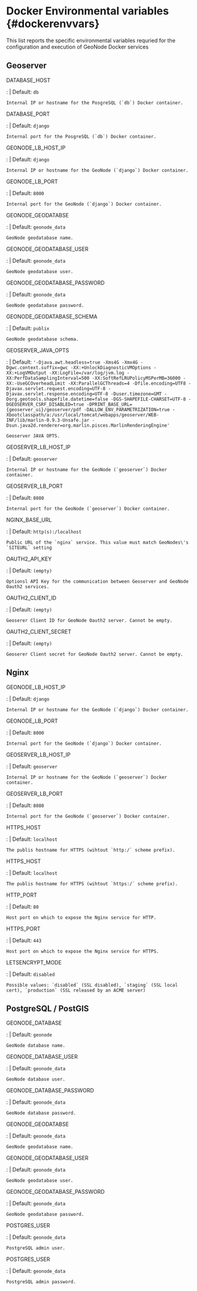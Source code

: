 # Docker Environmental variables {#dockerenvvars}

This list reports the specific environmental variables requried for the configuration and execution of GeoNode Docker services

## Geoserver

DATABASE_HOST

:   | Default: `db`

    Internal IP or hostname for the PosgreSQL (`db`) Docker container.

DATABASE_PORT

:   | Default: `django`

    Internal port for the PosgreSQL (`db`) Docker container.

GEONODE_LB_HOST_IP

:   | Default: `django`

    Internal IP or hostname for the GeoNode (`django`) Docker container.

GEONODE_LB_PORT

:   | Default: `8000`

    Internal port for the GeoNode (`django`) Docker container.

GEONODE_GEODATABSE

:   | Default: `geonode_data`

    GeoNode geodatabase name.

GEONODE_GEODATABASE_USER

:   | Default: `geonode_data`

    GeoNode geodatabase user.

GEONODE_GEODATABASE_PASSWORD

:   | Default: `geonode_data`

    GeoNode geodatabase password.

GEONODE_GEODATABASE_SCHEMA

:   | Default: `publix`

    GeoNode geodatabase schema.

GEOSERVER_JAVA_OPTS

:   | Default: `'-Djava.awt.headless=true -Xms4G -Xmx4G -Dgwc.context.suffix=gwc -XX:+UnlockDiagnosticVMOptions -XX:+LogVMOutput -XX:LogFile=/var/log/jvm.log -XX:PerfDataSamplingInterval=500 -XX:SoftRefLRUPolicyMSPerMB=36000 -XX:-UseGCOverheadLimit -XX:ParallelGCThreads=4 -Dfile.encoding=UTF8 -Djavax.servlet.request.encoding=UTF-8 -Djavax.servlet.response.encoding=UTF-8 -Duser.timezone=GMT -Dorg.geotools.shapefile.datetime=false -DGS-SHAPEFILE-CHARSET=UTF-8 -DGEOSERVER_CSRF_DISABLED=true -DPRINT_BASE_URL={geoserver_ui}/geoserver/pdf -DALLOW_ENV_PARAMETRIZATION=true -Xbootclasspath/a:/usr/local/tomcat/webapps/geoserver/WEB-INF/lib/marlin-0.9.3-Unsafe.jar -Dsun.java2d.renderer=org.marlin.pisces.MarlinRenderingEngine'`

    Geoserver JAVA OPTS.

GEOSERVER_LB_HOST_IP

:   | Default: `geoserver`

    Internal IP or hostname for the GeoNode (`geoserver`) Docker container.

GEOSERVER_LB_PORT

:   | Default: `8080`

    Internal port for the GeoNode (`geoserver`) Docker container.

NGINX_BASE_URL

:   | Default: `http(s):/localhost`

    Public URL of the `nginx` service. This value must match GeoNodes\'s `SITEURL` setting

OAUTH2_API_KEY

:   | Default: `(empty)`

    Optionsl API Key for the communication between Geoserver and GeoNode Oauth2 services.

OAUTH2_CLIENT_ID

:   | Default: `(empty)`

    Geoserer Client ID for GeoNode Oauth2 server. Cannot be empty.

OAUTH2_CLIENT_SECRET

:   | Default: `(empty)`

    Geoserer Client secret for GeoNode Oauth2 server. Cannot be empty.

## Nginx

GEONODE_LB_HOST_IP

:   | Default: `django`

    Internal IP or hostname for the GeoNode (`django`) Docker container.

GEONODE_LB_PORT

:   | Default: `8000`

    Internal port for the GeoNode (`django`) Docker container.

GEOSERVER_LB_HOST_IP

:   | Default: `geoserver`

    Internal IP or hostname for the GeoNode (`geoserver`) Docker container.

GEOSERVER_LB_PORT

:   | Default: `8080`

    Internal port for the GeoNode (`geoserver`) Docker container.

HTTPS_HOST

:   | Default: `localhost`

    The publis hostname for HTTPS (wihtout `http:/` scheme prefix).

HTTPS_HOST

:   | Default: `localhost`

    The publis hostname for HTTPS (wihtout `https:/` scheme prefix).

HTTP_PORT

:   | Default: `80`

    Host port on which to expose the Nginx service for HTTP.

HTTPS_PORT

:   | Default: `443`

    Host port on which to expose the Nginx service for HTTPS.

LETSENCRYPT_MODE

:   | Default: `disabled`

    Possible values: `disabled` (SSL disabled), `staging` (SSL local cert), `production` (SSL released by an ACME server)

## PostgreSQL / PostGIS

GEONODE_DATABASE

:   | Default: `geonode`

    GeoNode database name.

GEONODE_DATABASE_USER

:   | Default: `geonode_data`

    GeoNode database user.

GEONODE_DATABASE_PASSWORD

:   | Default: `geonode_data`

    GeoNode database password.

GEONODE_GEODATABSE

:   | Default: `geonode_data`

    GeoNode geodatabase name.

GEONODE_GEODATABASE_USER

:   | Default: `geonode_data`

    GeoNode geodatabase user.

GEONODE_GEODATABASE_PASSWORD

:   | Default: `geonode_data`

    GeoNode geodatabase password.

POSTGRES_USER

:   | Default: `geonode_data`

    PostgreSQL admin user.

POSTGRES_USER

:   | Default: `geonode_data`

    PostgreSQL admin password.
